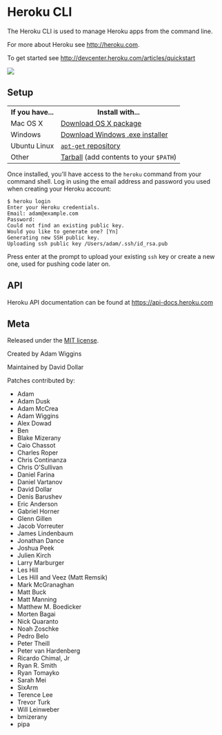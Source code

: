 Heroku CLI
==========

The Heroku CLI is used to manage Heroku apps from the command line.

For more about Heroku see <http://heroku.com>.

To get started see <http://devcenter.heroku.com/articles/quickstart>

<img src="https://secure.travis-ci.org/heroku/heroku.png" />

Setup
-----

<table>
  <tr>
    <th>If you have...</th>
    <th>Install with...</th>
  </tr>
  <tr>
    <td>Mac OS X</td>
    <td style="text-align: left"><a href="http://toolbelt.herokuapp.com/osx/download">Download OS X package</a></td>
  </tr>
  <tr>
    <td>Windows</td>
    <td style="text-align: left"><a href="http://toolbelt.herokuapp.com/windows/download">Download Windows .exe installer</a></td>
  </tr>
  <tr>
    <td>Ubuntu Linux</td>
    <td style="text-align: left"><a href="http://toolbelt.herokuapp.com/linux/readme"><code>apt-get</code> repository</a></td>
  </tr>
  <tr>
    <td>Other</td>
    <td style="text-align: left"><a href="http://assets.heroku.com/heroku-client/heroku-client.tgz">Tarball</a> (add contents to your <code>$PATH</code>)</td>
  </tr>
</table>

Once installed, you'll have access to the `heroku` command from your command shell.  Log in using the email address and password you used when creating your Heroku account:

    $ heroku login
    Enter your Heroku credentials.
    Email: adam@example.com
    Password:
    Could not find an existing public key.
    Would you like to generate one? [Yn]
    Generating new SSH public key.
    Uploading ssh public key /Users/adam/.ssh/id_rsa.pub

Press enter at the prompt to upload your existing `ssh` key or create a new one, used for pushing code later on.

API
---

Heroku API documentation can be found at <https://api-docs.heroku.com>

Meta
----

Released under the [MIT license](http://www.opensource.org/licenses/mit-license.php).

Created by Adam Wiggins

Maintained by David Dollar

Patches contributed by:

* Adam
* Adam Dusk
* Adam McCrea
* Adam Wiggins
* Alex Dowad
* Ben
* Blake Mizerany
* Caio Chassot
* Charles Roper
* Chris Continanza
* Chris O'Sullivan
* Daniel Farina
* Daniel Vartanov
* David Dollar
* Denis Barushev
* Eric Anderson
* Gabriel Horner
* Glenn Gillen
* Jacob Vorreuter
* James Lindenbaum
* Jonathan Dance
* Joshua Peek
* Julien Kirch
* Larry Marburger
* Les Hill
* Les Hill and Veez (Matt Remsik)
* Mark McGranaghan
* Matt Buck
* Matt Manning
* Matthew M. Boedicker
* Morten Bagai
* Nick Quaranto
* Noah Zoschke
* Pedro Belo
* Peter Theill
* Peter van Hardenberg
* Ricardo Chimal, Jr
* Ryan R. Smith
* Ryan Tomayko
* Sarah Mei
* SixArm
* Terence Lee
* Trevor Turk
* Will Leinweber
* bmizerany
* pipa
